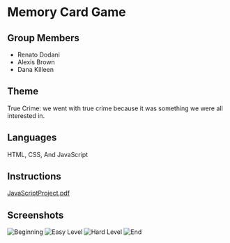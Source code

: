 # Memory Card Game

## Group Members

* Renato Dodani
* Alexis Brown
* Dana Killeen

## Theme

True Crime: we went with true crime because it was something we were all interested in.

## Languages

HTML, CSS, And JavaScript

## Instructions

[JavaScriptProject.pdf](DOMMCGame/MCImgs/JavaScriptProject.pdf)

## Screenshots

![Beginning](DOMMCGame/MCImgs/beginning.PNG)
![Easy Level](DOMMCGame/MCImgs/easy.PNG)
![Hard Level](DOMMCGame/MCImgs/hard.PNG)
![End](DOMMCGame/MCImgs/end.PNG)

